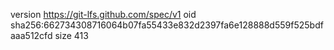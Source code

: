 version https://git-lfs.github.com/spec/v1
oid sha256:662734308716064b07fa55433e832d2397fa6e128888d559f525bdfaaa512cfd
size 413
